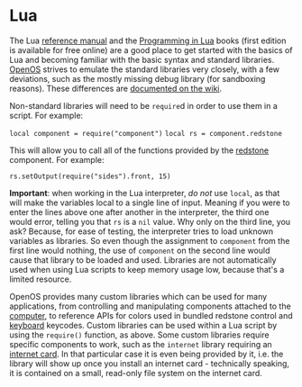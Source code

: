 # Lua 

The Lua [reference manual](http://www.lua.org/manual/5.2/manual.html) and the [Programming in Lua](http://www.lua.org/pil/) books (first edition is available for free online) are a good place to get started with the basics of Lua and becoming familiar with the basic syntax and standard libraries. [OpenOS](openOS.md) strives to emulate the standard libraries very closely, with a few deviations, such as the mostly missing debug library (for sandboxing reasons). These differences are [documented on the wiki](http://ocdoc.cil.li/api:non-standard-lua-libs).

Non-standard libraries will need to be
`require`d in order to use them in a script. For example:

`local component = require("component")`
`local rs = component.redstone`

This will allow you to call all of the functions provided by the [redstone](../item/redstoneCard1.md) component. For example:

`rs.setOutput(require("sides").front, 15)`

**Important**: when working in the Lua interpreter, *do not* use `local`, as that will make the variables local to a single line of input. Meaning if you were to enter the lines above one after another in the interpreter, the third one would error, telling you that `rs` is a `nil` value. Why only on the third line, you ask? Because, for ease of testing, the interpreter tries to load unknown variables as libraries. So even though the assignment to `component` from the first line would nothing, the use of `component` on the second line would cause that library to be loaded and used. Libraries are not automatically used when using Lua scripts to keep memory usage low, because that's a limited resource.

OpenOS provides many custom libraries which can be used for many applications, from controlling and manipulating components attached to the [computer](computer.md), to reference APIs for colors used in bundled redstone control and [keyboard](../block/keyboard.md) keycodes. Custom libraries can be used within a Lua script by using the `require()` function, as above. Some custom libraries require specific components to work, such as the `internet` library requiring an [internet card](../item/internetCard.md). In that particular case it is even being provided by it, i.e. the library will show up once you install an internet card - technically speaking, it is contained on a small, read-only file system on the internet card.
